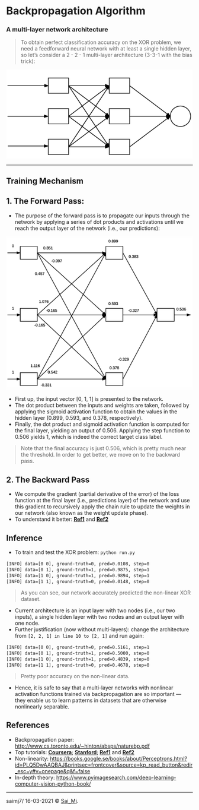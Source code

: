 # Backpropagation Algorithm
### A multi-layer network architecture

> To obtain perfect classification accuracy on the XOR problem, we need a feedforward neural network with at least a single hidden layer, so let’s consider a 2 - 2 - 1 multi-layer architecture (3-3-1 with the bias trick):

<div align="center">
<img src=mylib/misc/1.png?raw=true "Architecture" width=570 >
</div>

---

## Training Mechanism
## 1. The Forward Pass:
- The purpose of the forward pass is to propagate our inputs through the network by applying a series of dot products and activations until we reach the output layer of the network (i.e., our predictions):

<div align="center">
<img src=mylib/misc/2.png?raw=true "Training" width=570 >
</div>

- First up, the input vector [0, 1, 1] is presented to the network.
- The dot product between the inputs and weights are taken, followed by applying the sigmoid activation function to obtain the values in the hidden layer (0.899, 0.593, and 0.378, respectively).
- Finally, the dot product and sigmoid activation function is computed for the final layer, yielding an output of 0.506. Applying the step function to 0.506 yields 1, which is indeed the correct target class label.

> Note that the final accuracy is just 0.506, which is pretty much near the threshold. In order to get better, we move on to the backward pass.

## 2. The Backward Pass

- We compute the gradient (partial derivative of the error) of the loss function at the final layer (i.e., predictions layer) of the network and use this gradient to recursively apply the chain rule to update the weights in our network (also known as the weight update phase).
- To understand it better: [**Ref1**](http://neuralnetworksanddeeplearning.com/chap2.html) and [**Ref2**](https://mattmazur.com/2015/03/17/a-step-by-step-backpropagation-example/)

## Inference

- To train and test the XOR problem: ```python run.py```

```
[INFO] data=[0 0], ground-truth=0, pred=0.0108, step=0
[INFO] data=[0 1], ground-truth=1, pred=0.9875, step=1
[INFO] data=[1 0], ground-truth=1, pred=0.9894, step=1
[INFO] data=[1 1], ground-truth=0, pred=0.0148, step=0
```
> As you can see, our network accurately predicted the non-linear XOR dataset.

- Current architecture is an input layer with two nodes (i.e., our two inputs), a single hidden layer with two nodes and an output layer with one node.
- Further justification (now without multi-layers): change the architecture from ```[2, 2, 1] in line 10 to [2, 1]``` and run again:

```
[INFO] data=[0 0], ground-truth=0, pred=0.5161, step=1
[INFO] data=[0 1], ground-truth=1, pred=0.5000, step=0
[INFO] data=[1 0], ground-truth=1, pred=0.4839, step=0
[INFO] data=[1 1], ground-truth=0, pred=0.4678, step=0
```
> Pretty poor accuracy on the non-linear data.

- Hence, it is safe to say that a multi-layer networks with nonlinear activation functions trained via backpropagation are so important — they enable us to learn patterns in datasets that are otherwise nonlinearly separable.

## References
- Backpropagation paper: http://www.cs.toronto.edu/~hinton/absps/naturebp.pdf
- Top tutorials: [**Coursera**](https://www.coursera.org/learn/machine-learning); [**Stanford**](http://cs231n.stanford.edu/); [**Ref1**](http://neuralnetworksanddeeplearning.com/chap2.html) and [**Ref2**](https://mattmazur.com/2015/03/17/a-step-by-step-backpropagation-example/)
- Non-linearity: https://books.google.se/books/about/Perceptrons.html?id=PLQ5DwAAQBAJ&printsec=frontcover&source=kp_read_button&redir_esc=y#v=onepage&q&f=false
- In-depth theory: https://www.pyimagesearch.com/deep-learning-computer-vision-python-book/
---

saimj7/ 16-03-2021 © <a href="http://saimj7.github.io" target="_blank">Sai_Mj</a>.
